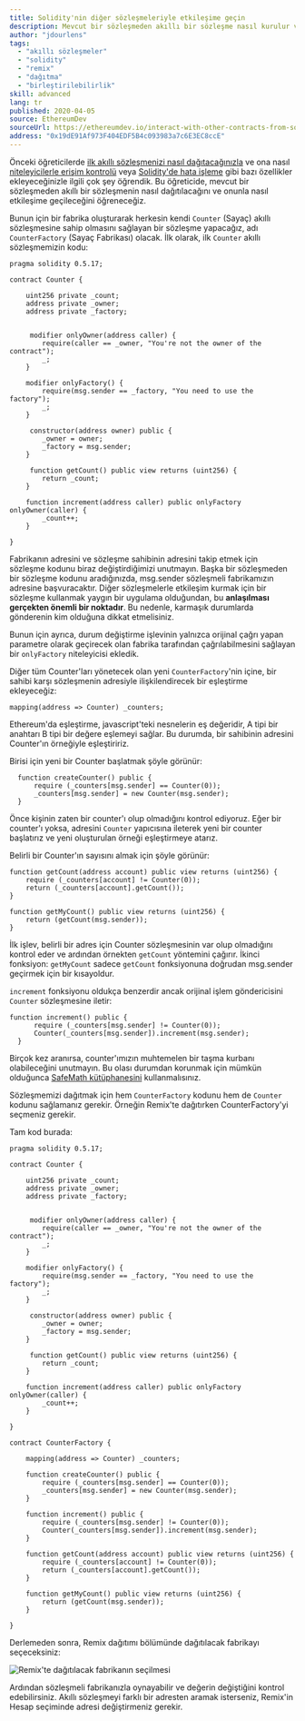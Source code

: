 ```yaml
---
title: Solidity'nin diğer sözleşmeleriyle etkileşime geçin
description: Mevcut bir sözleşmeden akıllı bir sözleşme nasıl kurulur ve onunla nasıl etkileşim kurulur
author: "jdourlens"
tags:
  - "akıllı sözleşmeler"
  - "solidity"
  - "remix"
  - "dağıtma"
  - "birleştirilebilirlik"
skill: advanced
lang: tr
published: 2020-04-05
source: EthereumDev
sourceUrl: https://ethereumdev.io/interact-with-other-contracts-from-solidity/
address: "0x19dE91Af973F404EDF5B4c093983a7c6E3EC8ccE"
---
```


Önceki öğreticilerde [ilk akıllı sözleşmenizi nasıl dağıtacağınızla](/developers/tutorials/deploying-your-first-smart-contract/) ve ona nasıl [niteleyicilerle erişim kontrolü](https://ethereumdev.io/organize-your-code-and-control-access-to-your-smart-contract-with-modifiers/) veya [Solidity'de hata işleme](https://ethereumdev.io/handle-errors-in-solidity-with-require-and-revert/) gibi bazı özellikler ekleyeceğinizle ilgili çok şey öğrendik. Bu öğreticide, mevcut bir sözleşmeden akıllı bir sözleşmenin nasıl dağıtılacağını ve onunla nasıl etkileşime geçileceğini öğreneceğiz.

Bunun için bir fabrika oluşturarak herkesin kendi `Counter` (Sayaç) akıllı sözleşmesine sahip olmasını sağlayan bir sözleşme yapacağız, adı `CounterFactory` (Sayaç Fabrikası) olacak. İlk olarak, ilk `Counter` akıllı sözleşmemizin kodu:

```solidity
pragma solidity 0.5.17;

contract Counter {

    uint256 private _count;
    address private _owner;
    address private _factory;


     modifier onlyOwner(address caller) {
        require(caller == _owner, "You're not the owner of the contract");
        _;
    }

    modifier onlyFactory() {
        require(msg.sender == _factory, "You need to use the factory");
        _;
    }

     constructor(address owner) public {
        _owner = owner;
        _factory = msg.sender;
    }

     function getCount() public view returns (uint256) {
        return _count;
    }

    function increment(address caller) public onlyFactory onlyOwner(caller) {
        _count++;
    }

}
```

Fabrikanın adresini ve sözleşme sahibinin adresini takip etmek için sözleşme kodunu biraz değiştirdiğimizi unutmayın. Başka bir sözleşmeden bir sözleşme kodunu aradığınızda, msg.sender sözleşmeli fabrikamızın adresine başvuracaktır. Diğer sözleşmelerle etkileşim kurmak için bir sözleşme kullanmak yaygın bir uygulama olduğundan, bu **anlaşılması gerçekten önemli bir noktadır**. Bu nedenle, karmaşık durumlarda gönderenin kim olduğuna dikkat etmelisiniz.

Bunun için ayrıca, durum değiştirme işlevinin yalnızca orijinal çağrı yapan parametre olarak geçirecek olan fabrika tarafından çağrılabilmesini sağlayan bir `onlyFactory` niteleyicisi ekledik.

Diğer tüm Counter'ları yönetecek olan yeni `CounterFactory`'nin içine, bir sahibi karşı sözleşmenin adresiyle ilişkilendirecek bir eşleştirme ekleyeceğiz:

```solidity
mapping(address => Counter) _counters;
```

Ethereum'da eşleştirme, javascript'teki nesnelerin eş değeridir, A tipi bir anahtarı B tipi bir değere eşlemeyi sağlar. Bu durumda, bir sahibinin adresini Counter'ın örneğiyle eşleştiririz.

Birisi için yeni bir Counter başlatmak şöyle görünür:

```solidity
  function createCounter() public {
      require (_counters[msg.sender] == Counter(0));
      _counters[msg.sender] = new Counter(msg.sender);
  }
```

Önce kişinin zaten bir counter'ı olup olmadığını kontrol ediyoruz. Eğer bir counter'ı yoksa, adresini `Counter` yapıcısına ileterek yeni bir counter başlatırız ve yeni oluşturulan örneği eşleştirmeye atarız.

Belirli bir Counter'ın sayısını almak için şöyle görünür:

```solidity
function getCount(address account) public view returns (uint256) {
    require (_counters[account] != Counter(0));
    return (_counters[account].getCount());
}

function getMyCount() public view returns (uint256) {
    return (getCount(msg.sender));
}
```

İlk işlev, belirli bir adres için Counter sözleşmesinin var olup olmadığını kontrol eder ve ardından örnekten `getCount` yöntemini çağırır. İkinci fonksiyon: `getMyCount` sadece `getCount` fonksiyonuna doğrudan msg.sender geçirmek için bir kısayoldur.

`increment` fonksiyonu oldukça benzerdir ancak orijinal işlem göndericisini `Counter` sözleşmesine iletir:

```solidity
function increment() public {
      require (_counters[msg.sender] != Counter(0));
      Counter(_counters[msg.sender]).increment(msg.sender);
  }
```

Birçok kez aranırsa, counter'ımızın muhtemelen bir taşma kurbanı olabileceğini unutmayın. Bu olası durumdan korunmak için mümkün olduğunca [SafeMath kütüphanesini](https://ethereumdev.io/using-safe-math-library-to-prevent-from-overflows/) kullanmalısınız.

Sözleşmemizi dağıtmak için hem `CounterFactory` kodunu hem de `Counter` kodunu sağlamanız gerekir. Örneğin Remix'te dağıtırken CounterFactory'yi seçmeniz gerekir.

Tam kod burada:

```solidity
pragma solidity 0.5.17;

contract Counter {

    uint256 private _count;
    address private _owner;
    address private _factory;


     modifier onlyOwner(address caller) {
        require(caller == _owner, "You're not the owner of the contract");
        _;
    }

    modifier onlyFactory() {
        require(msg.sender == _factory, "You need to use the factory");
        _;
    }

     constructor(address owner) public {
        _owner = owner;
        _factory = msg.sender;
    }

     function getCount() public view returns (uint256) {
        return _count;
    }

    function increment(address caller) public onlyFactory onlyOwner(caller) {
        _count++;
    }

}

contract CounterFactory {

    mapping(address => Counter) _counters;

    function createCounter() public {
        require (_counters[msg.sender] == Counter(0));
        _counters[msg.sender] = new Counter(msg.sender);
    }

    function increment() public {
        require (_counters[msg.sender] != Counter(0));
        Counter(_counters[msg.sender]).increment(msg.sender);
    }

    function getCount(address account) public view returns (uint256) {
        require (_counters[account] != Counter(0));
        return (_counters[account].getCount());
    }

    function getMyCount() public view returns (uint256) {
        return (getCount(msg.sender));
    }

}
```

Derlemeden sonra, Remix dağıtımı bölümünde dağıtılacak fabrikayı seçeceksiniz:

![Remix'te dağıtılacak fabrikanın seçilmesi](./counterfactory-deploy.png)

Ardından sözleşmeli fabrikanızla oynayabilir ve değerin değiştiğini kontrol edebilirsiniz. Akıllı sözleşmeyi farklı bir adresten aramak isterseniz, Remix'in Hesap seçiminde adresi değiştirmeniz gerekir.
